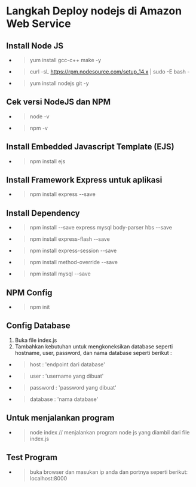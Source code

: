# Langkah Deploy nodejs di Amazon Web Service
## Install Node JS
* >yum install gcc-c++ make -y
* >curl -sL https://rpm.nodesource.com/setup_14.x | sudo -E bash - 
* >yum install nodejs git -y
## Cek versi NodeJS dan NPM
* >node -v
* >npm -v
## Install Embedded Javascript Template (EJS) 
* >npm install ejs
## Install Framework Express untuk aplikasi
* >npm install express --save
## Install Dependency
* >npm install --save express mysql body-parser hbs --save
* >npm install express-flash --save
* >npm install express-session --save
* >npm install method-override --save
* >npm install mysql --save
## NPM Config
* >npm init
## Config Database
1. Buka file index.js
2. Tambahkan kebutuhan untuk mengkoneksikan database seperti hostname, user, password, dan nama database seperti berikut :
  * >host : 'endpoint dari database'
  * >user : 'username yang dibuat'
  * >password : 'password yang dibuat'
  * >database : 'nama database'

## Untuk menjalankan program
* >node index // menjalankan program node js yang diambil dari file index.js
## Test Program
* >buka browser dan masukan ip anda dan portnya seperti berikut: localhost:8000
